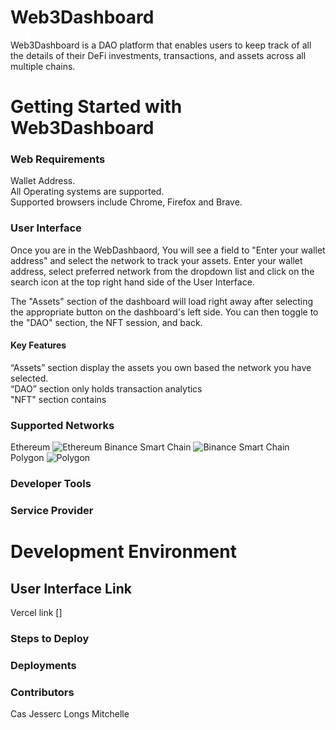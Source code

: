 
# Web3Dashboard 
Web3Dashboard is a DAO platform that enables users to keep track of all the details of their DeFi investments, transactions, and assets across all multiple chains.

# Getting Started with Web3Dashboard
### Web Requirements
Wallet Address.<br>
All Operating systems are supported.<br>
Supported browsers include Chrome, Firefox and Brave.

### User Interface
Once you are in the WebDashbaord, You will see a field to "Enter your wallet address" and select the network to track your assets. Enter your wallet address, select preferred network from the dropdown list and click on the search icon at the top right hand side of the User Interface.
 

The "Assets" section of the dashboard will load right away after selecting the appropriate button on the dashboard's left side. You can then toggle to the "DAO" section, the NFT session, and back.


#### Key Features
“Assets” section display the assets you own based the network you have selected. <br>
“DAO” section only holds transaction analytics <br>
"NFT" section contains 


### Supported Networks
Ethereum
![Ethereum](https://logo-download.com/wp-content/data/images/png/Ethereum-logo.png)
Binance Smart Chain
![Binance Smart Chain](https://logowik.com/content/uploads/images/t_binance-coin-bnb5057.jpg)
Polygon
![Polygon](https://thumbs.dreamstime.com/b/polygon-logos-vector-logo-text-icon-author-s-development-image-large-size-original-red-230651964.jpg)

### Developer Tools
### Service Provider

# Development Environment

## User Interface Link
Vercel link []

### Steps to Deploy
### Deployments

### Contributors
Cas
Jesserc
Longs
Mitchelle
